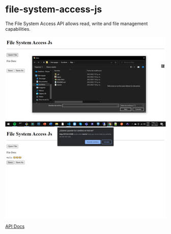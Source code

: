 # file-system-access-js

The File System Access API allows read, write and file management capabilities.

![alt](<2022-02-20(1).png>)
![alt](<2022-02-20(2).png>)

[API Docs](https://developer.mozilla.org/en-US/docs/Web/API/File_System_Access_API)
